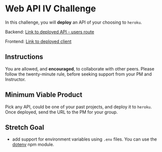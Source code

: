 # Web API IV Challenge

In this challenge, you will **deploy** an API of your choosing to `heroku`.

Backend: [Link to deployed API - users route](https://ls-day054-api.herokuapp.com/api/users)

Frontend: [Link to deployed client](https://ls-day-054-client.netlify.com)

## Instructions

You are allowed, and **encouraged**, to collaborate with other peers. Please follow the twenty-minute rule, before seeking support from your PM and Instructor.

## Minimum Viable Product

Pick any API, could be one of your past projects, and deploy it to `heroku`. Once deployed, send the URL to the PM for your group.

## Stretch Goal

- add support for environment variables using `.env` files. You can use the [dotenv](https://www.npmjs.com/package/dotenv) npm module.
